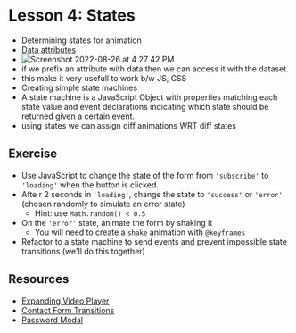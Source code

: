 # Lesson 4: States

- Determining states for animation
- [Data attributes](https://developer.mozilla.org/en-US/docs/Learn/HTML/Howto/Use_data_attributes)
- ![Screenshot 2022-08-26 at 4 27 42 PM](https://user-images.githubusercontent.com/69709106/186893810-384609aa-74c7-4cb2-8ba6-7e2e918e0196.png)
- if we prefix an attribute with data then we can access it with the dataset.
- this make it very usefull to work b/w JS, CSS 
- Creating simple state machines
-  A state machine is a JavaScript Object with properties matching each state value and event declarations indicating which state should be returned given a certain event.
- using states we can assign diff animations WRT diff states

## Exercise

- Use JavaScript to change the state of the form from `'subscribe'` to `'loading'` when the button is clicked.
- Afte r 2 seconds in `'loading'`, change the state to `'success'` or `'error'` (chosen randomly to simulate an error state)
  - Hint: use `Math.random() < 0.5`
- On the `'error'` state, animate the form by shaking it
  - You will need to create a `shake` animation with `@keyframes`
- Refactor to a state machine to send events and prevent impossible state transitions (we'll do this together)

## Resources

- [Expanding Video Player](https://codepen.io/team/keyframers/pen/dLjZEO)
- [Contact Form Transitions](https://codepen.io/team/keyframers/pen/YzwGZwN)
- [Password Modal](https://codepen.io/davidkpiano/pen/WKvPBP)
